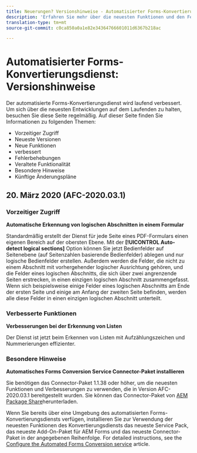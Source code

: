 ```yaml
---
title: Neuerungen? Versionshinweise - Automatisierter Forms-Konvertierungsdienst
description: 'Erfahren Sie mehr über die neuesten Funktionen und den Fehler, der für den automatisierten Forms-Konvertierungsdienst behoben wurde '
translation-type: tm+mt
source-git-commit: c0ca850a0a1e82e34364766601011d6367b218ac

---
```



# Automatisierter Forms-Konvertierungsdienst: Versionshinweise

Der automatisierte Forms-Konvertierungsdienst wird laufend verbessert. Um sich über die neuesten Entwicklungen auf dem Laufenden zu halten, besuchen Sie diese Seite regelmäßig. Auf dieser Seite finden Sie Informationen zu folgenden Themen:

* Vorzeitiger Zugriff
* Neueste Versionen
* Neue Funktionen
* verbessert
* Fehlerbehebungen
* Veraltete Funktionalität
* Besondere Hinweise
* Künftige Änderungspläne

## 20. März 2020 (AFC-2020.03.1)

### Vorzeitiger Zugriff

**Automatische Erkennung von logischen Abschnitten in einem Formular**

Standardmäßig erstellt der Dienst für jede Seite eines PDF-Formulars einen eigenen Bereich auf der obersten Ebene. Mit der **[!UICONTROL Auto-detect logical sections]** Option können Sie jetzt Bedienfelder auf Seitenebene (auf Seitenzahlen basierende Bedienfelder) ablegen und nur logische Bedienfelder erstellen. Außerdem werden die Felder, die nicht zu einem Abschnitt mit vorhergehender logischer Ausrichtung gehören, und die Felder eines logischen Abschnitts, die sich über zwei angrenzende Seiten erstrecken, in einen einzigen logischen Abschnitt zusammengefasst. Wenn sich beispielsweise einige Felder eines logischen Abschnitts am Ende der ersten Seite und einige am Anfang der zweiten Seite befinden, werden alle diese Felder in einen einzigen logischen Abschnitt unterteilt.

### Verbesserte Funktionen

**Verbesserungen bei der Erkennung von Listen**

Der Dienst ist jetzt beim Erkennen von Listen mit Aufzählungszeichen und Nummerierungen effizienter.

### Besondere Hinweise

**Automatisches Forms Conversion Service Connector-Paket installieren**

Sie benötigen das Connector-Paket 1.1.38 oder höher, um die neuesten Funktionen und Verbesserungen zu verwenden, die in Version AFC-2020.03.1 bereitgestellt wurden. Sie können das Connector-Paket von [AEM Package Share](https://www.adobeaemcloud.com/content/marketplace/marketplaceProxy.html?packagePath=/content/companies/public/adobe/packages/cq650/featurepack/AFCS-Connector-2020.03.1)herunterladen.

Wenn Sie bereits über eine Umgebung des automatisierten Forms-Konvertierungsdiensts verfügen, installieren Sie zur Verwendung der neuesten Funktionen des Konvertierungsdiensts das neueste Service Pack, das neueste Add-On-Paket für AEM Forms und das neueste Connector-Paket in der angegebenen Reihenfolge. For detailed instructions, see the [Configure the Automated Forms Conversion service](configure-service.md) article.